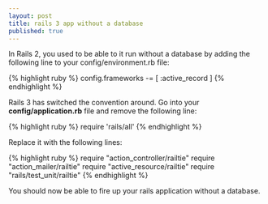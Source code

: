 ```yaml
---
layout: post
title: rails 3 app without a database
published: true
---
```


In Rails 2, you used to be able to it run without a database by adding
the following line to your config/environment.rb file:

{% highlight ruby %}
config.frameworks -= [ :active_record ]
{% endhighlight %}

Rails 3 has switched the convention around. Go into your
__config/application.rb__ file and remove the following line:

{% highlight ruby %}
require 'rails/all'
{% endhighlight %}

Replace it with the following lines:

{% highlight ruby %}
require "action_controller/railtie"
require "action_mailer/railtie"
require "active_resource/railtie"
require "rails/test_unit/railtie"
{% endhighlight %}

You should now be able to fire up your rails application without a database.


